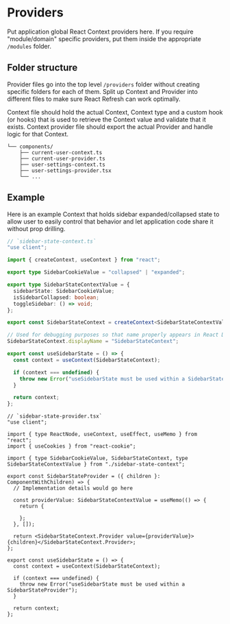 # Providers

Put application global React Context providers here. If you require "module/domain" specific providers, put them inside the appropriate `/modules` folder.

## Folder structure

Provider files go into the top level `/providers` folder without creating specific folders for each of them. Split up Context and Provider into different files to make sure React Refresh can work optimally.

Context file should hold the actual Context, Context type and a custom hook (or hooks) that is used to retrieve the Context value and validate that it exists. Context provider file should export the actual Provider and handle logic for that Context.

```
└── components/
    ├── current-user-context.ts
    ├── current-user-provider.ts
    ├── user-settings-context.ts
    ├── user-settings-provider.tsx
    └── ...
```

## Example

Here is an example Context that holds sidebar expanded/collapsed state to allow user to easily control that behavior and let application code share it without prop drilling.

```ts
// `sidebar-state-context.ts`
"use client";

import { createContext, useContext } from "react";

export type SidebarCookieValue = "collapsed" | "expanded";

export type SidebarStateContextValue = {
  sidebarState: SidebarCookieValue;
  isSidebarCollapsed: boolean;
  toggleSidebar: () => void;
};

export const SidebarStateContext = createContext<SidebarStateContextValue | undefined>(undefined);

// Used for debugging purposes so that name properly appears in React Dev Tools inside browser Dev Tools
SidebarStateContext.displayName = "SidebarStateContext";

export const useSidebarState = () => {
  const context = useContext(SidebarStateContext);

  if (context === undefined) {
    throw new Error("useSidebarState must be used within a SidebarStateProvider");
  }

  return context;
};
```

```tsx
// `sidebar-state-provider.tsx`
"use client";

import { type ReactNode, useContext, useEffect, useMemo } from "react";
import { useCookies } from "react-cookie";

import { type SidebarCookieValue, SidebarStateContext, type SidebarStateContextValue } from "./sidebar-state-context";

export const SidebarStateProvider = ({ children }: ComponentWithChildren) => {
  // Implementation details would go here

  const providerValue: SidebarStateContextValue = useMemo(() => {
    return {

    };
  }, []);

  return <SidebarStateContext.Provider value={providerValue}>{children}</SidebarStateContext.Provider>;
};

export const useSidebarState = () => {
  const context = useContext(SidebarStateContext);

  if (context === undefined) {
    throw new Error("useSidebarState must be used within a SidebarStateProvider");
  }

  return context;
};
```
